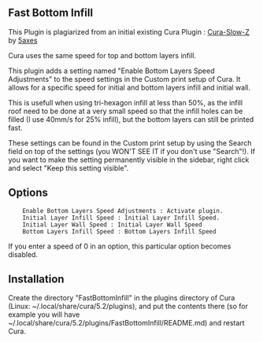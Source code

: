 ## Fast Bottom Infill

This Plugin is plagiarized from an initial existing Cura Plugin : [Cura-Slow-Z](https://github.com/5axes/Cura-Slow-Z) by [5axes](https://github.com/5axes)

Cura uses the same speed for top and bottom layers infill.

This plugin adds a setting named "Enable Bottom Layers Speed Adjustments" to the speed settings in the Custom print setup of Cura. It allows for a specific speed for initial and bottom layers infill and initial wall.

This is usefull when using tri-hexagon infill at less than 50%, as the infill roof need to be done at a very small speed so that the infill holes can be filled (I use 40mm/s for 25% infill), but the bottom layers can still be printed fast.

These settings can be found in the Custom print setup by using the Search field on top of the settings (you WON'T SEE IT if you don't use "Search"!). If you want to make the setting permanently visible in the sidebar, right click and select "Keep this setting visible".

## Options

        Enable Bottom Layers Speed Adjustments : Activate plugin.
        Initial Layer Infill Speed : Initial Layer Infill Speed.
        Initial Layer Wall Speed : Initial Layer Wall Speed
        Bottom Layers Infill Speed : Bottom Layers Infill Speed

If you enter a speed of 0 in an option, this particular option becomes disabled.

## Installation

Create the directory "FastBottomInfill" in the plugins directory of Cura (Linux: ~/.local/share/cura/5.2/plugins), and put the contents there (so for example you will have ~/.local/share/cura/5.2/plugins/FastBottomInfill/README.md) and restart Cura.

